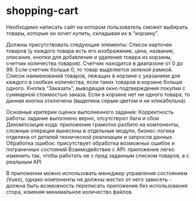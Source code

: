 # shopping-cart

Необходимо написать сайт на котором пользователь сможет выбирать товары, которые он хочет купить, складывая их в “корзину”.

Должны присутствовать следующие элементы:
Список карточек товаров (у каждого товара есть его изображение, цена, название, описание, кнопки для добавления и удаления товара из корзины, счетчик количества товаров). Счетчик находится в диапазоне от 0 до 99. Если счетчик больше 0, то товар выделяется зеленой рамкой.
Список наименований товаров, лежащих в корзине с указанием для каждого в скобках количества, если таких товаров в корзине больше одного.
Кнопка “Заказать”, выводящая окно подтверждения покупки с суммарной стоимостью заказа. Если в корзине нет ни одного товара, то данная кнопка отключена (выделена серым цветом и не кликабельна).

Основные критерии оценки выполненного задания:
Корректность работы: задание выполнено верно, отсутствуют баги и сбои
Декомпозиция кода: приложение грамотно разбито на компоненты, сложные операции вынесены в отдельные модули, бизнес-логика отделена от деталей технической реализации и запросов данных. 
Обработка ошибок: присутствует обработка возможных ошибок и пограничных состояний
Взаимодействие с API: приложение легко изменить так, чтобы работать не с пред заданным списком товаров, а с реальным API

В приложении можно использовать менеджер управления состоянием (Vuex), однако компоненты не должны жестко от него зависеть - должна быть возможность переписать приложение без использования стора, изменяя минимальное количество файлов.
